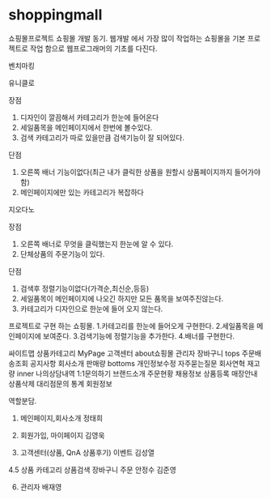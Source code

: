 # shoppingmall
쇼핑몰프로젝트
쇼핑몰 개발 동기.
웹개발 에서 가장 많이 작업하는 쇼핑몰을 기본 프로젝트로 작업 함으로 웹프로그래머의 기초를 다진다.

벤치마킹

유니클로

장점
1. 디자인이 깔끔해서 카테고리가 한눈에 들어온다
2. 세일품목을 메인페이지에서 한번에 볼수있다.
3. 검색 카테고리가 따로 있을만큼 검색기능이 잘 되어있다.

단점
1. 오른쪽 배너 기능이없다(최근 내가 클릭한 상품을 원할시 상품페이지까지 들어가야함)
2. 메인페이지에만 있는 카테고리가 복잡하다

지오다노

장점
1. 오른쪽 배너로 무엇을 클릭했는지 한눈에 알 수 있다.
2. 단체상품의 주문기능이 있다.

단점
1. 검색후 정렬기능이없다(가격순,최신순,등등)
2. 세일품목이 메인페이지에 나오긴 하지만 모든 품목을 보여주진않는다.
3. 카테고리가 디자인으로 한눈에 들어 오지 않는다.

프로젝트로 구현 하는 쇼핑몰.
1.카테고리를 한눈에 들어오게 구현한다.
2.세일품목을 메인페이지에 보여준다.
3.검색기능에 정렬기능을 추가한다.
4.배너를 구현한다.


싸이트맵
상품카테고리	   MyPage        고객센터         about쇼핑몰   관리자    장바구니
tops	           주문배송조회  공지사항         회사소개      판매량
bottoms          개인정보수정  자주묻는질문	    회사연혁      재고량
inner            나의상담내역  1:1문의하기      브랜드소개    주문현황
                                                채용정보      상품등록
                                                매장안내      상품삭제
                                                대리점문의    통계
                                                              회원정보





역할분담.

1. 메인페이지,회사소개                    정태희

2. 회원가입, 마이페이지                   김영욱

3. 고객센터(상품, QnA 상품후기) 이벤트    김성열

4.5 상품 카테고리 상품검색 장바구니 주문  안정수 김준영

6. 관리자                                 배재영
 
